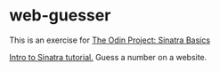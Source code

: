 # web-guesser

This is an exercise for [The Odin Project: Sinatra Basics](https://www.theodinproject.com/courses/ruby-on-rails/lessons/sinatra-basics)

[Intro to Sinatra tutorial.](http://tutorials.jumpstartlab.com/projects/web_guesser.html) Guess a number on a website. 
